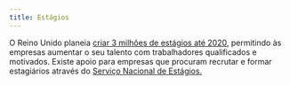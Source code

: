 ```yaml
---
title: Estágios
---
```

O Reino Unido planeia [criar 3 milhões de estágios até 2020](https://www.gov.uk/government/publications/apprenticeships-in-england-vision-for-2020), permitindo às empresas aumentar o seu talento com trabalhadores qualificados e motivados. Existe apoio para empresas que procuram recrutar e formar estagiários através do [Serviço Nacional de Estágios.](http://www.getingofar.gov.uk/employers)